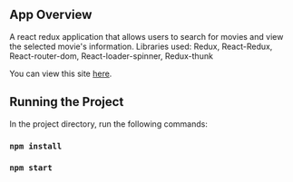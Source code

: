 ## App Overview

A react redux application that allows users to search for movies and view the selected movie's information.
Libraries used: Redux, React-Redux, React-router-dom, React-loader-spinner, Redux-thunk

You can view this site [here](https://moviezone7.netlify.app/).<br/>

## Running the Project

In the project directory, run the following commands:

### `npm install`

### `npm start`
